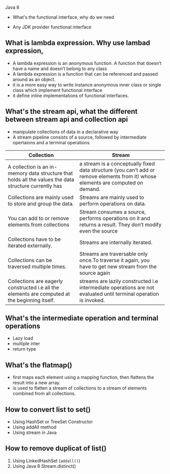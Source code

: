 Java 8 

* What's the functional interface, why do we need 


* Any JDK provider functional interface

## What is lambda expression. Why use lambad expression, 
* A lambda expression is an anonymous function. A function that doesn’t have a name and doesn’t belong to any class
* A lambda expression is a function that can be referenced and passed around as an object.
* it is a more easy way to write instance anonymous inner class or single class which implement functional interface
* it define inline implementations of functional interfaces.

## What's the stream api, what the different between stream api and collection api
* manipulate collections of data in a declarative way
* A stream pipeline consists of a source, followed by intermediate opertaions and a terminal operations

|Collection|Stream|
|----------|------|
|A collection is an in-memory data structure that holds all the values the data structure currently has|a stream is a conceptually fixed data structure (you can’t add or remove elements from it) whose elements are computed on demand.|
|Collections are mainly used to store and group the data.| Streams are mainly used to perform operations on data.
|You can add to or remove elements from collections|Stream consumes a source, performs operations on it and returns a result. They don’t modify even the source|
|Collections have to be iterated externally.|Streams are internally iterated.|
|Collections can be traversed multiple times.|Streams are traversable only once.To traverse it again, you have to get new stream from the source again|
|Collections are eagerly constructed i.e all the elements are computed at the beginning itself.| streams are lazily constructed i.e intermediate operations are not evaluated until terminal operation is invoked.|

## What's the intermediate operation and terminal operations
* Lazy load
* multiple inter
* return type

## What's the flatmap()
* first maps each element using a mapping function, then flattens the result into a new array.
* is used to flatten a stream of collections to a stream of elements combined from all collections.


## How to convert list to set()
* Using HashSet or TreeSet Constructor
* Using addAll method
* Using stream in Java

##  How to remove duplicat of list()
1. Using LinkedHashSet (`addall()`)
2. Using Java 8 Stream.distinct()

